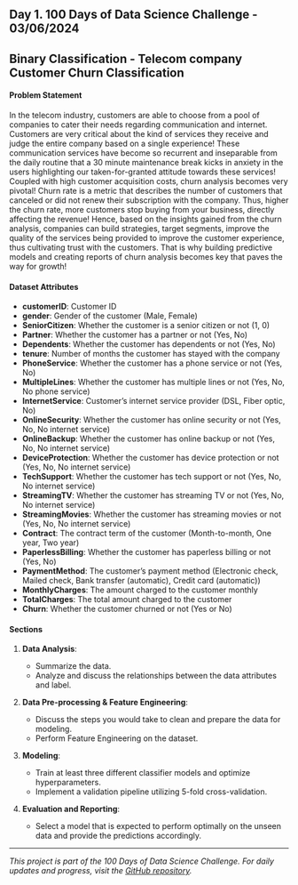 ## Day 1. 100 Days of Data Science Challenge - 03/06/2024
## Binary Classification - Telecom company Customer Churn Classification

#### Problem Statement

In the telecom industry, customers are able to choose from a pool of companies to cater their needs regarding communication and internet. Customers are very critical about the kind of services they receive and judge the entire company based on a single experience! These communication services have become so recurrent and inseparable from the daily routine that a 30 minute maintenance break kicks in anxiety in the users highlighting our taken-for-granted attitude towards these services! Coupled with high customer acquisition costs, churn analysis becomes very pivotal! Churn rate is a metric that describes the number of customers that canceled or did not renew their subscription with the company. Thus, higher the churn rate, more customers stop buying from your business, directly affecting the revenue! Hence, based on the insights gained from the churn analysis, companies can build strategies, target segments, improve the quality of the services being provided to improve the customer experience, thus cultivating trust with the customers. That is why building predictive models and creating reports of churn analysis becomes key that paves the way for growth!

#### Dataset Attributes

- **customerID**: Customer ID
- **gender**: Gender of the customer (Male, Female)
- **SeniorCitizen**: Whether the customer is a senior citizen or not (1, 0)
- **Partner**: Whether the customer has a partner or not (Yes, No)
- **Dependents**: Whether the customer has dependents or not (Yes, No)
- **tenure**: Number of months the customer has stayed with the company
- **PhoneService**: Whether the customer has a phone service or not (Yes, No)
- **MultipleLines**: Whether the customer has multiple lines or not (Yes, No, No phone service)
- **InternetService**: Customer’s internet service provider (DSL, Fiber optic, No)
- **OnlineSecurity**: Whether the customer has online security or not (Yes, No, No internet service)
- **OnlineBackup**: Whether the customer has online backup or not (Yes, No, No internet service)
- **DeviceProtection**: Whether the customer has device protection or not (Yes, No, No internet service)
- **TechSupport**: Whether the customer has tech support or not (Yes, No, No internet service)
- **StreamingTV**: Whether the customer has streaming TV or not (Yes, No, No internet service)
- **StreamingMovies**: Whether the customer has streaming movies or not (Yes, No, No internet service)
- **Contract**: The contract term of the customer (Month-to-month, One year, Two year)
- **PaperlessBilling**: Whether the customer has paperless billing or not (Yes, No)
- **PaymentMethod**: The customer’s payment method (Electronic check, Mailed check, Bank transfer (automatic), Credit card (automatic))
- **MonthlyCharges**: The amount charged to the customer monthly
- **TotalCharges**: The total amount charged to the customer
- **Churn**: Whether the customer churned or not (Yes or No)

#### Sections

1. **Data Analysis**:
   - Summarize the data.
   - Analyze and discuss the relationships between the data attributes and label.
   
2. **Data Pre-processing & Feature Engineering**:
   - Discuss the steps you would take to clean and prepare the data for modeling.
   - Perform Feature Engineering on the dataset.

3. **Modeling**:
   - Train at least three different classifier models and optimize hyperparameters.
   - Implement a validation pipeline utilizing 5-fold cross-validation.
   
4. **Evaluation and Reporting**:
   - Select a model that is expected to perform optimally on the unseen data and provide the predictions accordingly.

---

*This project is part of the 100 Days of Data Science Challenge. For daily updates and progress, visit the [GitHub repository](https://github.com/vatsalparikh07/100-days-of-data-science-challenge/tree/main).* 

